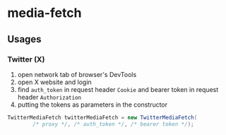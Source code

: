 # media-fetch

## Usages

### Twitter (X)

1. open network tab of browser's DevTools
2. open X website and login
3. find `auth_token` in request header `Cookie` and bearer token in request header `Authorization`
4. putting the tokens as parameters in the constructor

```java
TwitterMediaFetch twitterMediaFetch = new TwitterMediaFetch(
        /* proxy */, /* auth_token */, /* bearer token */);
```
